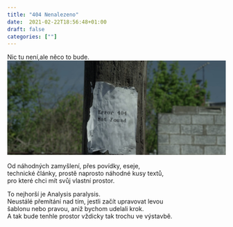 ```yaml
---
title: "404 Nenalezeno"
date:  2021-02-22T18:56:48+01:00
draft: false
categories: [""]
---
```


Nic tu není,ale něco to bude.
![mrRobot404NotFound](/img/mrRobot404NotFound.jpg)

Od náhodných zamyšlení, přes povídky, eseje,  
technické články, prostě naprosto náhodné kusy textů,  
pro které chci mít svůj vlastní prostor.  

To nejhorší je Analysis paralysis.  
Neustálé přemítání nad tím, jestli začít upravovat levou  
šablonu nebo pravou, aniž bychom udelali krok.  
A tak bude tenhle prostor vždicky tak trochu ve výstavbě.

<!-- Zakončil bych asi tou náhodnou směsicí textu, kterou jsem  
zkoušel popisek blogu.

> To refuse to form an opinion means to live in a reasonless void.

Tedy něco jako  

> Odmítmnout vytvářet názor, znamená žít v smuslu postrádajícím prázdnu.  -->
